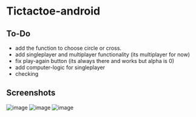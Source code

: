 # Tictactoe-android

## To-Do
* add the function to choose circle or cross.
* add singleplayer and multiplayer functionality (its multiplayer for now)
* fix play-again button (its always there and works but alpha is 0)
* add computer-logic for singleplayer
* checking

## Screenshots
![image](https://user-images.githubusercontent.com/66782780/116790668-35101580-aad3-11eb-8f8a-7659f362b50d.png)
![image](https://user-images.githubusercontent.com/66782780/116790687-5244e400-aad3-11eb-9c81-ae6efbb8a2c1.png)
![image](https://user-images.githubusercontent.com/66782780/116790703-64bf1d80-aad3-11eb-870e-3b5a0d139f4d.png)
